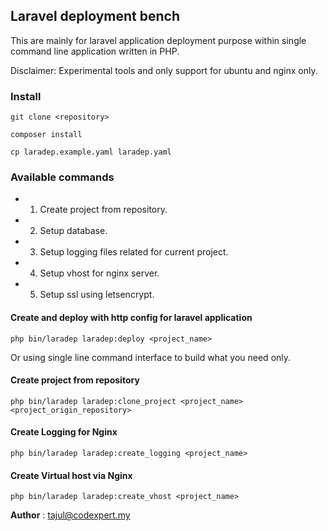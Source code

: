## Laravel deployment bench

This are mainly for laravel application deployment purpose within single command line application written in PHP.

Disclaimer: Experimental tools and only support for ubuntu and nginx only.


### Install
```
git clone <repository>
```

```
composer install
```

```
cp laradep.example.yaml laradep.yaml
```

### Available commands
- 1. Create project from repository.
- 2. Setup database.
- 3. Setup logging files related for current project.
- 4. Setup vhost for nginx server. 
- 5. Setup ssl using letsencrypt.



#### Create and deploy with http config for laravel application
``` 
php bin/laradep laradep:deploy <project_name>
```

Or using single line command interface to build what you need only.

#### Create project from repository
``` 
php bin/laradep laradep:clone_project <project_name> <project_origin_repository>
```

#### Create Logging for Nginx
``` 
php bin/laradep laradep:create_logging <project_name>
```

#### Create Virtual host via Nginx
``` 
php bin/laradep laradep:create_vhost <project_name>
```


__Author__ : tajul@codexpert.my
